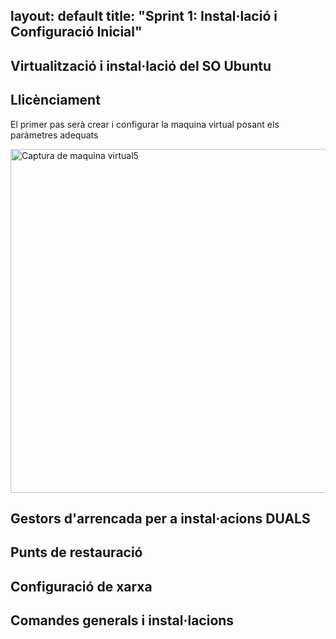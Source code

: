 layout: default
title: "Sprint 1: Instal·lació i Configuració Inicial"
---

## Virtualització i instal·lació del SO Ubuntu
## Llicènciament
<p>El primer pas serà crear i configurar la maquina virtual posant els paràmetres adequats</p>
<img width="600" height="550" alt="Captura de maquina virtual5" src="https://github.com/user-attachments/assets/189d2a14-aa5a-46ce-bc65-61060cf1df55" />

## Gestors d'arrencada per a instal·acions DUALS

## Punts de restauració

## Configuració de xarxa

## Comandes generals i instal·lacions
